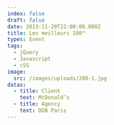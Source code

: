 ```yaml
---
index: false
draft: false
date: 2013-11-20T22:00:00.000Z
title: Les meilleurs 280™
types: Event
tags:
  - jQuery
  - Javascript
  - cSS
image:
  src: /images/uploads/280-1.jpg
datas:
  - title: Client
    text: McDonald’s
  - title: Agency
    text: DDB Paris
---
```

